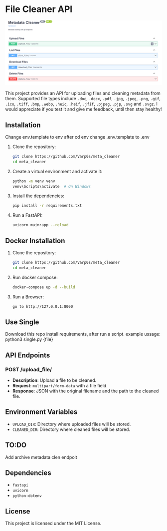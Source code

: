 # File Cleaner API

![File Cleaner API](/images/api_cleaned.png)

This project provides an API for uploading files and cleaning metadata from them. Supported file types include `.doc`, `.docx`, `.pdf`, `.jpg`, `.jpeg`, `.png`, `.gif`, `.ico`, `.tiff`, `.bmp`, `.webp`, `.heic`, `.heif`, `.jfif`, `.pjpeg`, `.pjp`, `.svg` and `.svgz`.
I would appreciate if you test it and give me feedback, until then stay healthy!

## Installation
Change env.template to env after cd env change .env.template to .env 
1. Clone the repository:
    ```sh
    git clone https://github.com/Varp0s/meta_cleaner
    cd meta_cleaner
    ```

2. Create a virtual environment and activate it:
    ```sh
    python -m venv venv
    venv\Scripts\activate  # On Windows
    ```

3. Install the dependencies:
    ```sh
    pip install -r requirements.txt
    ```
4. Run a FastAPI:
    ```sh
    uvicorn main:app --reload
    ```    

## Docker Installation

1. Clone the repository:
    ```sh
    git clone https://github.com/Varp0s/meta_cleaner
    cd meta_cleaner
    ```
2. Run docker compose:
    ```sh
    docker-compose up -d --build
    ```
3. Run a Browser:
    ```sh
    go to http://127.0.0.1:8000
    ```
## Use Single

Download this repo install requirements, after run a script. example ussage: python3 single.py {file}

## API Endpoints

### POST /upload_file/

- **Description**: Upload a file to be cleaned.
- **Request**: `multipart/form-data` with a file field.
- **Response**: JSON with the original filename and the path to the cleaned file.

## Environment Variables

- `UPLOAD_DIR`: Directory where uploaded files will be stored.
- `CLEANED_DIR`: Directory where cleaned files will be stored.

## TO:DO

Add archive metadata clen endpoit

## Dependencies

- `fastapi`
- `uvicorn`
- `python-dotenv`

## License

This project is licensed under the MIT License.
